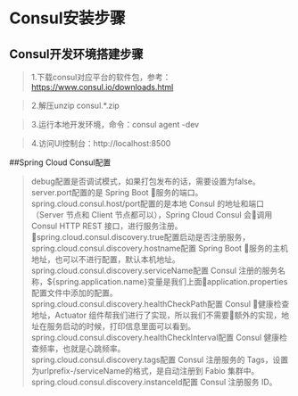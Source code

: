 # Consul安装步骤
## Consul开发环境搭建步骤
> 1.下载consul对应平台的软件包，参考：https://www.consul.io/downloads.html 

> 2.解压unzip consul.*.zip

> 3.运行本地开发环境，命令：consul agent -dev

> 4.访问UI控制台：http://localhost:8500










##Spring Cloud Consul配置
> debug配置是否调试模式，如果打包发布的话，需要设置为false。  
server.port配置的是 Spring Boot 服务的端口。  
spring.cloud.consul.host/port配置的是本地 Consul 的地址和端口（Server 节点和 Client 节点都可以），Spring Cloud Consul 会调用 Consul HTTP REST 接口，进行服务注册。  
spring.cloud.consul.discovery.true配置启动是否注册服务，  
spring.cloud.consul.discovery.hostname配置 Spring Boot 服务的主机地址，也可以不进行配置，默认本机地址。  
spring.cloud.consul.discovery.serviceName配置 Consul 注册的服务名称，${spring.application.name}变量是我们上面application.properties配置文件中添加的配置。  
spring.cloud.consul.discovery.healthCheckPath配置 Consul 健康检查地址，Actuator 组件帮我们进行了实现，所以我们不需要额外的实现，地址在服务启动的时候，打印信息里面可以看到。  
spring.cloud.consul.discovery.healthCheckInterval配置 Consul 健康检查频率，也就是心跳频率。  
spring.cloud.consul.discovery.tags配置 Consul 注册服务的 Tags，设置为urlprefix-/serviceName的格式，是自动注册到 Fabio 集群中。  
spring.cloud.consul.discovery.instanceId配置 Consul 注册服务 ID。
